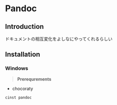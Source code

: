 # Pandoc
## Introduction
ドキュメントの相互変化をよしなにやってくれるらしい

## Installation
### Windows
> **Prerequrements**
- chocoraty

```bash
cinst pandoc
```
